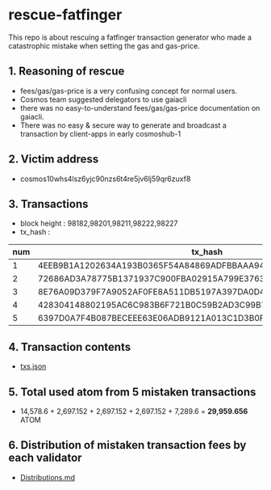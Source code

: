 # rescue-fatfinger

This repo is about rescuing a fatfinger transaction generator who made a catastrophic mistake when setting the gas and gas-price.


## 1. Reasoning of rescue

- fees/gas/gas-price is a very confusing concept for normal users.
- Cosmos team suggested delegators to use gaiacli
- there was no easy-to-understand fees/gas/gas-price documentation on gaiacli.
- There was no easy & secure way to generate and broadcast a transaction by client-apps in early cosmoshub-1


## 2. Victim address

- cosmos10whs4lsz6yjc90nzs6t4re5jv6lj59qr6zuxf8


## 3. Transactions

- block height : 98182,98201,98211,98222,98227
- tx_hash : 

num | tx_hash
--- | ---
1 | 4EEB9B1A1202634A193B0365F54A84869ADFBBAAA94F30F01DB599725F1ED034 
2 | 72686AD3A78775B1371937C900FBA02915A799E3763ADB35013F7A614E6596B4 
3 | 8E76A09D379F7A9052AF0FE8A511DB5197A397DA0D4FF53C9982B4A51B6E40DB 
4 | 428304148802195AC6C983B6F721B0C59B2AD3C99B7E03410510601D2A6F716B 
5 | 6397D0A7F4B087BECEEE63E06ADB9121A013C1D3B0F8F361D52F515798F024D4


## 4. Transaction contents

- [txs.json](https://github.com/b-harvest/rescue-fatfinger/blob/master/txs.json)


## 5. Total used atom from 5 mistaken transactions

- 14,578.6 + 2,697.152 + 2,697.152 + 2,697.152 + 7,289.6 = **29,959.656** ATOM

## 6. Distribution of mistaken transaction fees by each validator

- [Distributions.md](https://github.com/b-harvest/rescue-fatfinger/blob/master/Distribution.md)
